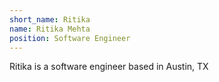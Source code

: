 ```yaml
---
short_name: Ritika
name: Ritika Mehta
position: Software Engineer
---
```

Ritika is a software engineer based in Austin, TX